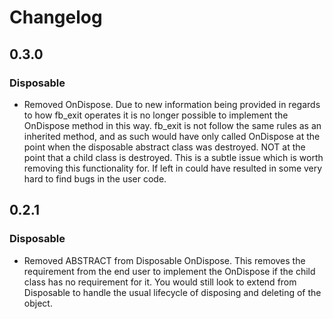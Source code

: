 # Changelog

## 0.3.0

### Disposable

- Removed OnDispose. Due to new information being provided in regards to how fb_exit operates it is no longer possible to implement the OnDispose method in this way. fb_exit is not follow the same rules as an inherited method, and as such would have only called OnDispose at the point when the disposable abstract class was destroyed. NOT at the point that a child class is destroyed. This is a subtle issue which is worth removing this functionality for. If left in could have resulted in some very hard to find bugs in the user code.

## 0.2.1

### Disposable

- Removed ABSTRACT from Disposable OnDispose. This removes the requirement from the end user to implement the OnDispose if the child class has no requirement for it. You would still look to extend from Disposable to handle the usual lifecycle of disposing and deleting of the object.
